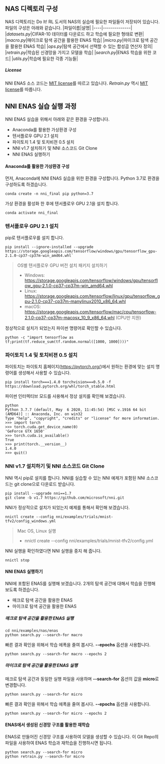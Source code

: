 ## NAS 디렉토리 구성
NAS 디렉토리는 Do It! RL 도서의 NAS의 실습에 필요한 파일들이 저장되어 있습니다. 파일의 구성은 아래와 같습니다.
|파일이름|설명|
|----|--------------|
|<em>datasets.py</em>|CIFAR-10 데이터를 다운로드 하고 학습에 필요한 형태로 변환|
|<em>macro.py</em>|매이크로 탐색 공간을 활용한 ENAS 학습|
|<em>micro.py</em>|마이크로 탐색 공간을 활용한 ENAS 학습|
|<em>ops.py</em>|탐색 공간에서 선택할 수 있는 합성곱 연산자 정의|
|<em>retrain.py</em>|학습된 신경망을 가지고 모델을 학습|
|<em>search.py</em>|ENAS 학습을 위한 코드|
|<em>utils.py</em>|학습에 필요한 각종 기능들|

##### **License**
NNI ENAS 소스 코드는 [MIT license](LICENSE)를 따르고 있습니다. <em>Retrain.py</em> 역시 [MIT license](LICENSE)를 따릅니다.

## NNI ENAS 실습 실행 과정
NNI ENAS 실습을 위해서 아래와 같은 환경을 구성합니다.

 - Anaconda를 활용한 가상환경 구성
 - 텐서플로우 GPU 2.1 설치
 - 파이토치 1.4 및 토치비젼 0.5 설치
 - NNI v1.7 설치하기 및 NNI 소스코드 Git Clone
 - NNI ENAS 실행하기

#### Anaconda를 활용한 가상환경 구성
먼저, Anaconda에 NNI ENAS 실습을 위한 환경을 구성합니다. Python 3.7로 환경을 구성하도록 하겠습니다.
```
conda create -n nni_final pip python=3.7
```
가상 환경을 활성화 한 후에 텐서플로우 GPU 2.1을 설치 합니다.
```
conda activate nni_final
```
### 텐서플로우 GPU 2.1 설치
pip로 텐서플로우를 설치 합니다.
```
pip install --ignore-installed --upgrade https://storage.googleapis.com/tensorflow/windows/gpu/tensorflow_gpu-2.1.0-cp37-cp37m-win_amd64.whl`
```
>  OS별 텐서플로우 GPU 버전 설치 패키지 설치하기
> - Windows: https://storage.googleapis.com/tensorflow/windows/gpu/tensorflow_gpu-2.1.0-cp37-cp37m-win_amd64.whl
> - Linux: https://storage.googleapis.com/tensorflow/linux/gpu/tensorflow_gpu-2.1.0-cp37-cp37m-manylinux2010_x86_64.whl
> - macOS: https://storage.googleapis.com/tensorflow/mac/cpu/tensorflow-2.1.0-cp37-cp37m-macosx_10_9_x86_64.whl (CPU만 지원)

정상적으로 설치가 되었는지 파이썬 명령어로 확인할 수 있습니다.
 ```
 python -c "import tensorflow as tf;print(tf.reduce_sum(tf.random.normal([1000, 1000])))"
 ```

###  파이토치 1.4 및 토치비젼 0.5 설치
파이토치는 파이토치 홈페이지(https://pytorch.org/)에서 원하는 환경에 맞는 설치 명령어를 생성해서 사용할 수 있습니다. 
```
pip install torch===1.4.0 torchvision===0.5.0 -f https://download.pytorch.org/whl/torch_stable.html
```
파이썬 인터렉티브 모드를 사용해서 정상 설치를 확인해 보겠습니다.
```
python
Python 3.7.7 (default, May  6 2020, 11:45:54) [MSC v.1916 64 bit (AMD64)] :: Anaconda, Inc. on win32
Type "help", "copyright", "credits" or "license" for more information.
>>> import torch
>>> torch.cuda.get_device_name(0)
'GeForce GTX 1650'
>>> torch.cuda.is_available()
True
>>> print(torch.__version__)
1.4.0
>>> quit()
```
### NNI v1.7 설치하기 및 NNI 소스코드 Git Clone
NNI 역시 pip로 설치를 합니다. NNI를 실습할 수 있는 NNI 예제가 포함된 NNI 소스코드는 git clone으로 다운로드 받습니다.
```
pip install --upgrade nni==1.7
git clone -b v1.7 https://github.com/microsoft/nni.git
```
NNI가 정상적으로 설치가 되었는지 예제를 통해서 확인해 보겠습니다.
```
nnictl create --config nni/examples/trials/mnist-tfv2/config_windows.yml
```
> Mac OS, Linux 실행
>  - nnictl create --config nni/examples/trials/mnist-tfv2/config.yml

NNI 실행을 확인하였다면 NNI 실행을 중지 해 줍니다.
```
nnictl stop
```
#### NNI ENAS 실행하기
NNI에 포함된 ENAS를 실행해 보겠습니다. 2개의 탐색 공간에 대해서 학습을 진행해 보도록 하겠습니다.
- 매크로 탐색 공간을 활용한 ENAS
- 마이크로 탐색 공간을 활용한 ENAS

##### 매크로 탐색 공간을 활용한 ENAS 실행
```
cd nni/examples/nas/enas
python search.py --search-for macro
```

빠른 결과 확인을 위해서 학습 에폭을 줄여 봅시다. **--epochs** 옵션을 사용합니다.
```
python search.py --search-for macro --epochs 2
```
##### 마이크로 탐색 공간을 활용한 ENAS 실행
매크로 탐색 공간과 동일한 실행 파일을 사용하며 **--search-for** 옵션의 값을 **micro**로 변경합니다.
```
python search.py --search-for micro
```

빠른 결과 확인을 위해서 학습 에폭을 줄여 봅시다. **--epochs** 옵션을 사용합니다.
```
python search.py --search-for micro --epochs 2
```
#### ENAS에서 생성된 신경망 구조를 활용한 재학습
ENAS로 만들어진 신경망 구조를 사용하여 모델을 생성할 수 있습니다.  이 Git Repo의 파일을 사용하여 ENAS 학습과 재학습을 진행하시면 됩니다.
```
python search.py --search-for micro
python retrain.py --search-for micro
```
